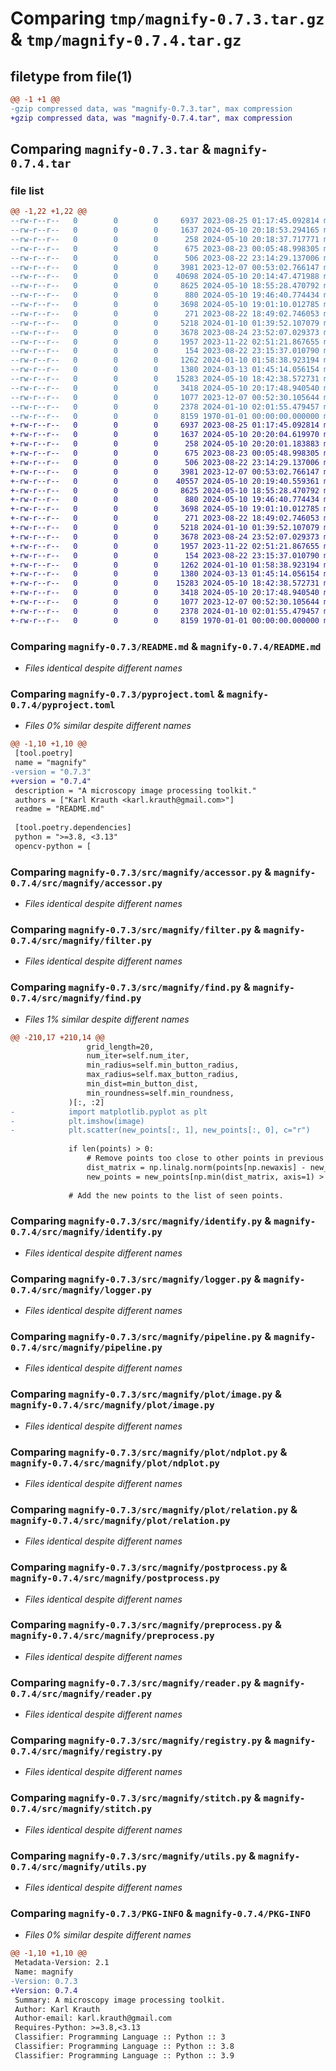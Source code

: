 # Comparing `tmp/magnify-0.7.3.tar.gz` & `tmp/magnify-0.7.4.tar.gz`

## filetype from file(1)

```diff
@@ -1 +1 @@
-gzip compressed data, was "magnify-0.7.3.tar", max compression
+gzip compressed data, was "magnify-0.7.4.tar", max compression
```

## Comparing `magnify-0.7.3.tar` & `magnify-0.7.4.tar`

### file list

```diff
@@ -1,22 +1,22 @@
--rw-r--r--   0        0        0     6937 2023-08-25 01:17:45.092814 magnify-0.7.3/README.md
--rw-r--r--   0        0        0     1637 2024-05-10 20:18:53.294165 magnify-0.7.3/pyproject.toml
--rw-r--r--   0        0        0      258 2024-05-10 20:18:37.717771 magnify-0.7.3/src/magnify/__init__.py
--rw-r--r--   0        0        0      675 2023-08-23 00:05:48.998305 magnify-0.7.3/src/magnify/accessor.py
--rw-r--r--   0        0        0      506 2023-08-22 23:14:29.137006 magnify-0.7.3/src/magnify/file.py
--rw-r--r--   0        0        0     3981 2023-12-07 00:53:02.766147 magnify-0.7.3/src/magnify/filter.py
--rw-r--r--   0        0        0    40698 2024-05-10 20:14:47.471988 magnify-0.7.3/src/magnify/find.py
--rw-r--r--   0        0        0     8625 2024-05-10 18:55:28.470792 magnify-0.7.3/src/magnify/identify.py
--rw-r--r--   0        0        0      880 2024-05-10 19:46:40.774434 magnify-0.7.3/src/magnify/logger.py
--rw-r--r--   0        0        0     3698 2024-05-10 19:01:10.012785 magnify-0.7.3/src/magnify/pipeline.py
--rw-r--r--   0        0        0      271 2023-08-22 18:49:02.746053 magnify-0.7.3/src/magnify/plot/__init__.py
--rw-r--r--   0        0        0     5218 2024-01-10 01:39:52.107079 magnify-0.7.3/src/magnify/plot/image.py
--rw-r--r--   0        0        0     3678 2023-08-24 23:52:07.029373 magnify-0.7.3/src/magnify/plot/ndplot.py
--rw-r--r--   0        0        0     1957 2023-11-22 02:51:21.867655 magnify-0.7.3/src/magnify/plot/relation.py
--rw-r--r--   0        0        0      154 2023-08-22 23:15:37.010790 magnify-0.7.3/src/magnify/plot/style.py
--rw-r--r--   0        0        0     1262 2024-01-10 01:58:38.923194 magnify-0.7.3/src/magnify/postprocess.py
--rw-r--r--   0        0        0     1380 2024-03-13 01:45:14.056154 magnify-0.7.3/src/magnify/preprocess.py
--rw-r--r--   0        0        0    15283 2024-05-10 18:42:38.572731 magnify-0.7.3/src/magnify/reader.py
--rw-r--r--   0        0        0     3418 2024-05-10 20:17:48.940540 magnify-0.7.3/src/magnify/registry.py
--rw-r--r--   0        0        0     1077 2023-12-07 00:52:30.105644 magnify-0.7.3/src/magnify/stitch.py
--rw-r--r--   0        0        0     2378 2024-01-10 02:01:55.479457 magnify-0.7.3/src/magnify/utils.py
--rw-r--r--   0        0        0     8159 1970-01-01 00:00:00.000000 magnify-0.7.3/PKG-INFO
+-rw-r--r--   0        0        0     6937 2023-08-25 01:17:45.092814 magnify-0.7.4/README.md
+-rw-r--r--   0        0        0     1637 2024-05-10 20:20:04.619970 magnify-0.7.4/pyproject.toml
+-rw-r--r--   0        0        0      258 2024-05-10 20:20:01.183883 magnify-0.7.4/src/magnify/__init__.py
+-rw-r--r--   0        0        0      675 2023-08-23 00:05:48.998305 magnify-0.7.4/src/magnify/accessor.py
+-rw-r--r--   0        0        0      506 2023-08-22 23:14:29.137006 magnify-0.7.4/src/magnify/file.py
+-rw-r--r--   0        0        0     3981 2023-12-07 00:53:02.766147 magnify-0.7.4/src/magnify/filter.py
+-rw-r--r--   0        0        0    40557 2024-05-10 20:19:40.559361 magnify-0.7.4/src/magnify/find.py
+-rw-r--r--   0        0        0     8625 2024-05-10 18:55:28.470792 magnify-0.7.4/src/magnify/identify.py
+-rw-r--r--   0        0        0      880 2024-05-10 19:46:40.774434 magnify-0.7.4/src/magnify/logger.py
+-rw-r--r--   0        0        0     3698 2024-05-10 19:01:10.012785 magnify-0.7.4/src/magnify/pipeline.py
+-rw-r--r--   0        0        0      271 2023-08-22 18:49:02.746053 magnify-0.7.4/src/magnify/plot/__init__.py
+-rw-r--r--   0        0        0     5218 2024-01-10 01:39:52.107079 magnify-0.7.4/src/magnify/plot/image.py
+-rw-r--r--   0        0        0     3678 2023-08-24 23:52:07.029373 magnify-0.7.4/src/magnify/plot/ndplot.py
+-rw-r--r--   0        0        0     1957 2023-11-22 02:51:21.867655 magnify-0.7.4/src/magnify/plot/relation.py
+-rw-r--r--   0        0        0      154 2023-08-22 23:15:37.010790 magnify-0.7.4/src/magnify/plot/style.py
+-rw-r--r--   0        0        0     1262 2024-01-10 01:58:38.923194 magnify-0.7.4/src/magnify/postprocess.py
+-rw-r--r--   0        0        0     1380 2024-03-13 01:45:14.056154 magnify-0.7.4/src/magnify/preprocess.py
+-rw-r--r--   0        0        0    15283 2024-05-10 18:42:38.572731 magnify-0.7.4/src/magnify/reader.py
+-rw-r--r--   0        0        0     3418 2024-05-10 20:17:48.940540 magnify-0.7.4/src/magnify/registry.py
+-rw-r--r--   0        0        0     1077 2023-12-07 00:52:30.105644 magnify-0.7.4/src/magnify/stitch.py
+-rw-r--r--   0        0        0     2378 2024-01-10 02:01:55.479457 magnify-0.7.4/src/magnify/utils.py
+-rw-r--r--   0        0        0     8159 1970-01-01 00:00:00.000000 magnify-0.7.4/PKG-INFO
```

### Comparing `magnify-0.7.3/README.md` & `magnify-0.7.4/README.md`

 * *Files identical despite different names*

### Comparing `magnify-0.7.3/pyproject.toml` & `magnify-0.7.4/pyproject.toml`

 * *Files 0% similar despite different names*

```diff
@@ -1,10 +1,10 @@
 [tool.poetry]
 name = "magnify"
-version = "0.7.3"
+version = "0.7.4"
 description = "A microscopy image processing toolkit."
 authors = ["Karl Krauth <karl.krauth@gmail.com>"]
 readme = "README.md"
 
 [tool.poetry.dependencies]
 python = ">=3.8, <3.13"
 opencv-python = [
```

### Comparing `magnify-0.7.3/src/magnify/accessor.py` & `magnify-0.7.4/src/magnify/accessor.py`

 * *Files identical despite different names*

### Comparing `magnify-0.7.3/src/magnify/filter.py` & `magnify-0.7.4/src/magnify/filter.py`

 * *Files identical despite different names*

### Comparing `magnify-0.7.3/src/magnify/find.py` & `magnify-0.7.4/src/magnify/find.py`

 * *Files 1% similar despite different names*

```diff
@@ -210,17 +210,14 @@
                 grid_length=20,
                 num_iter=self.num_iter,
                 min_radius=self.min_button_radius,
                 max_radius=self.max_button_radius,
                 min_dist=min_button_dist,
                 min_roundness=self.min_roundness,
             )[:, :2]
-            import matplotlib.pyplot as plt
-            plt.imshow(image)
-            plt.scatter(new_points[:, 1], new_points[:, 0], c="r")
 
             if len(points) > 0:
                 # Remove points too close to other points in previous channels.
                 dist_matrix = np.linalg.norm(points[np.newaxis] - new_points[:, np.newaxis], axis=2)
                 new_points = new_points[np.min(dist_matrix, axis=1) > min_button_dist]
 
             # Add the new points to the list of seen points.
```

### Comparing `magnify-0.7.3/src/magnify/identify.py` & `magnify-0.7.4/src/magnify/identify.py`

 * *Files identical despite different names*

### Comparing `magnify-0.7.3/src/magnify/logger.py` & `magnify-0.7.4/src/magnify/logger.py`

 * *Files identical despite different names*

### Comparing `magnify-0.7.3/src/magnify/pipeline.py` & `magnify-0.7.4/src/magnify/pipeline.py`

 * *Files identical despite different names*

### Comparing `magnify-0.7.3/src/magnify/plot/image.py` & `magnify-0.7.4/src/magnify/plot/image.py`

 * *Files identical despite different names*

### Comparing `magnify-0.7.3/src/magnify/plot/ndplot.py` & `magnify-0.7.4/src/magnify/plot/ndplot.py`

 * *Files identical despite different names*

### Comparing `magnify-0.7.3/src/magnify/plot/relation.py` & `magnify-0.7.4/src/magnify/plot/relation.py`

 * *Files identical despite different names*

### Comparing `magnify-0.7.3/src/magnify/postprocess.py` & `magnify-0.7.4/src/magnify/postprocess.py`

 * *Files identical despite different names*

### Comparing `magnify-0.7.3/src/magnify/preprocess.py` & `magnify-0.7.4/src/magnify/preprocess.py`

 * *Files identical despite different names*

### Comparing `magnify-0.7.3/src/magnify/reader.py` & `magnify-0.7.4/src/magnify/reader.py`

 * *Files identical despite different names*

### Comparing `magnify-0.7.3/src/magnify/registry.py` & `magnify-0.7.4/src/magnify/registry.py`

 * *Files identical despite different names*

### Comparing `magnify-0.7.3/src/magnify/stitch.py` & `magnify-0.7.4/src/magnify/stitch.py`

 * *Files identical despite different names*

### Comparing `magnify-0.7.3/src/magnify/utils.py` & `magnify-0.7.4/src/magnify/utils.py`

 * *Files identical despite different names*

### Comparing `magnify-0.7.3/PKG-INFO` & `magnify-0.7.4/PKG-INFO`

 * *Files 0% similar despite different names*

```diff
@@ -1,10 +1,10 @@
 Metadata-Version: 2.1
 Name: magnify
-Version: 0.7.3
+Version: 0.7.4
 Summary: A microscopy image processing toolkit.
 Author: Karl Krauth
 Author-email: karl.krauth@gmail.com
 Requires-Python: >=3.8,<3.13
 Classifier: Programming Language :: Python :: 3
 Classifier: Programming Language :: Python :: 3.8
 Classifier: Programming Language :: Python :: 3.9
```


